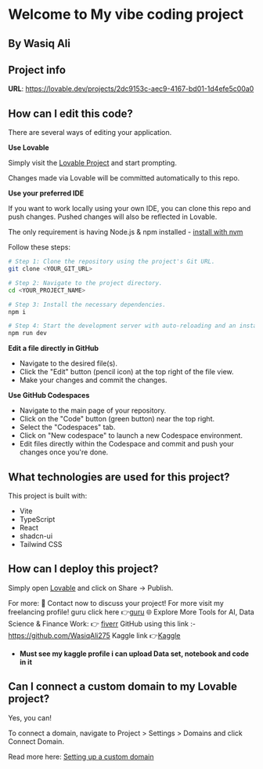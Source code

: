 # Welcome to My vibe coding project

## **By Wasiq Ali**

## Project info

**URL**: https://lovable.dev/projects/2dc9153c-aec9-4167-bd01-1d4efe5c00a0

## How can I edit this code?

There are several ways of editing your application.

**Use Lovable**

Simply visit the [Lovable Project](https://lovable.dev/projects/2dc9153c-aec9-4167-bd01-1d4efe5c00a0) and start prompting.

Changes made via Lovable will be committed automatically to this repo.

**Use your preferred IDE**

If you want to work locally using your own IDE, you can clone this repo and push changes. Pushed changes will also be reflected in Lovable.

The only requirement is having Node.js & npm installed - [install with nvm](https://github.com/nvm-sh/nvm#installing-and-updating)

Follow these steps:

```sh
# Step 1: Clone the repository using the project's Git URL.
git clone <YOUR_GIT_URL>

# Step 2: Navigate to the project directory.
cd <YOUR_PROJECT_NAME>

# Step 3: Install the necessary dependencies.
npm i

# Step 4: Start the development server with auto-reloading and an instant preview.
npm run dev
```

**Edit a file directly in GitHub**

- Navigate to the desired file(s).
- Click the "Edit" button (pencil icon) at the top right of the file view.
- Make your changes and commit the changes.

**Use GitHub Codespaces**

- Navigate to the main page of your repository.
- Click on the "Code" button (green button) near the top right.
- Select the "Codespaces" tab.
- Click on "New codespace" to launch a new Codespace environment.
- Edit files directly within the Codespace and commit and push your changes once you're done.

## What technologies are used for this project?

This project is built with:

- Vite
- TypeScript
- React
- shadcn-ui
- Tailwind CSS

## How can I deploy this project?

Simply open [Lovable](https://lovable.dev/projects/2dc9153c-aec9-4167-bd01-1d4efe5c00a0) and click on Share -> Publish.

For more:
📩 Contact now to discuss your project!
For more visit my freelancing profile!
guru click here 👉[guru](https://www.guru.com/freelancers/wasiq-ali-yasir)
🌐 Explore More Tools for AI, Data Science & Finance Work:
👉 [fiverr](https://www.fiverr.com/s/7Y3wNBx)
GitHub using this link :- https://github.com/WasiqAli275
Kaggle link 👉[Kaggle](https://www.kaggle.com/wasiqaliyasir)
- **Must see my kaggle profile i can upload Data set, notebook and code in it**

## Can I connect a custom domain to my Lovable project?

Yes, you can!

To connect a domain, navigate to Project > Settings > Domains and click Connect Domain.

Read more here: [Setting up a custom domain](https://docs.lovable.dev/tips-tricks/custom-domain#step-by-step-guide)
